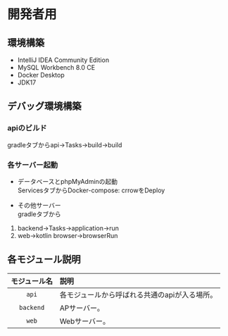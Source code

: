 # 開発者用
## 環境構築
- IntelliJ IDEA Community Edition
- MySQL Workbench 8.0 CE
- Docker Desktop
- JDK17
## デバッグ環境構築
### apiのビルド
gradleタブからapi→Tasks→build→build
### 各サーバー起動
- データベースとphpMyAdminの起動  
ServicesタブからDocker-compose: crrowをDeploy  
  
- その他サーバー  
gradleタブから 
1. backend→Tasks→application→run  
2. web→kotlin browser→browserRun
## 各モジュール説明

|  モジュール名   | 説明                       |
|:---------:|:-------------------------|
|   `api`   | 各モジュールから呼ばれる共通のapiが入る場所。 |
| `backend` | APサーバー。                  |
|   `web`   | Webサーバー。                 |